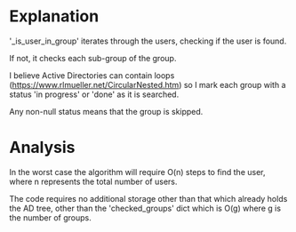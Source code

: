 # Explanation


'_is_user_in_group' iterates through the users, checking if the user is found.

If not, it checks each sub-group of the group.

I believe Active Directories can contain loops (https://www.rlmueller.net/CircularNested.htm) so I mark each group with a status 'in progress' or 'done' as it is searched.

Any non-null status means that the group is skipped.


# Analysis


In the worst case the algorithm will require O(n) steps to find the user, where n represents the total number of users.

The code requires no additional storage other than that which already holds the AD tree, other than the 'checked_groups' dict which is O(g) where g is the number of groups.


